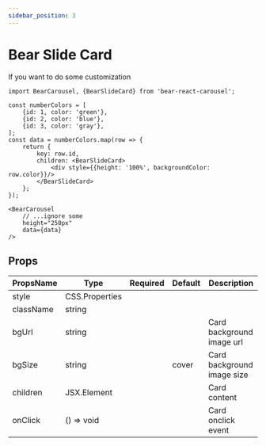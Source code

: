 ```yaml
---
sidebar_position: 3
---
```


# Bear Slide Card
If you want to do some customization

```tsx
import BearCarousel, {BearSlideCard} from 'bear-react-carousel';

const numberColors = [
    {id: 1, color: 'green'},
    {id: 2, color: 'blue'},
    {id: 3, color: 'gray'},
];
const data = numberColors.map(row => {
    return {
        key: row.id,
        children: <BearSlideCard>
            <div style={{height: '100%', backgroundColor: row.color}}/>
        </BearSlideCard>
    };
});

<BearCarousel
    // ...ignore some 
    height="250px"
    data={data}
/>
```


## Props

| PropsName     | Type           | Required | Default | Description                          |
|-------------- | -------------- | -------- | ------- | -------------------------------------|
| style         | CSS.Properties |          |         |                                      |
| className     | string         |          |         |                                      |
| bgUrl         | string         |          |         | Card background image url            |
| bgSize        | string         |          |  cover  | Card background image size           |
| children      | JSX.Element    |          |         | Card content                         |
| onClick       | () => void     |          |         | Card onclick event                   |
